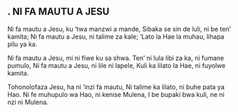 ## . NI FA MAUTU A JESU

Ni fa mautu a Jesu, ku ‘twa manzwi a mande,
Sibaka se sin de luli, ni be ten’ kamita;
Ni fa mautu a Jesu, ni talime za kale;
‘Lato la Hae la muhau, lihapa pilu ya ka.


Ni fa mautu a Jesu, mi ni fiwe ku sa shwa.
Ten’ ni lula libi za ka, ni fumane pumulo,
Ni fa mautu a Jesu, ni lile ni lapele,
Kuli ka lilato la Hae, ni fuyolwe kamita.


Tohonolofaza Jesu, ha ni ‘inzi fa mautu,
Ni talime ka lilato, ni buhe pata ya Hao.
Ni fe muhupulo wa Hao, ni kenise Mulena,
I be bupaki bwa kuli, ne ni nzi ni Mulena.


